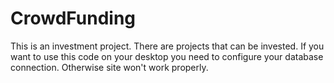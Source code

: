 # CrowdFunding

This is an investment project. There are projects that can be invested. If you want to use this code on your
desktop you need to configure your database connection. Otherwise site won't work properly.
